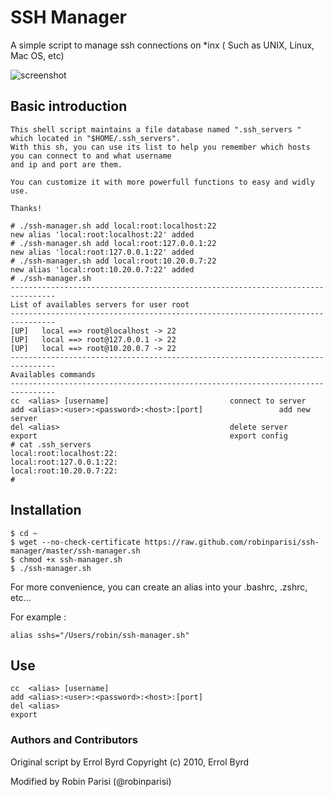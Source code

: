 # SSH Manager


A simple script to manage ssh connections on *inx ( Such as UNIX, Linux, Mac OS, etc)

![screenshot](https://github.com/robinparisi/ssh-manager/raw/master/screenshot.png)

## Basic introduction

    This shell script maintains a file database named ".ssh_servers " which located in "$HOME/.ssh_servers".
    With this sh, you can use its list to help you remember which hosts you can connect to and what username 
    and ip and port are them.

    You can customize it with more powerfull functions to easy and widly use.

    Thanks!

    # ./ssh-manager.sh add local:root:localhost:22
	new alias 'local:root:localhost:22' added
    # ./ssh-manager.sh add local:root:127.0.0.1:22
	new alias 'local:root:127.0.0.1:22' added
    # ./ssh-manager.sh add local:root:10.20.0.7:22
	new alias 'local:root:10.20.0.7:22' added
    # ./ssh-manager.sh
	--------------------------------------------------------------------------------
	List of availables servers for user root 
	--------------------------------------------------------------------------------
	[UP]   local ==> root@localhost -> 22
	[UP]   local ==> root@127.0.0.1 -> 22
	[UP]   local ==> root@10.20.0.7 -> 22
	--------------------------------------------------------------------------------
	Availables commands
	--------------------------------------------------------------------------------
	cc  <alias> [username]                           connect to server
	add <alias>:<user>:<password>:<host>:[port]                 add new server
	del <alias>                                      delete server
	export                                           export config
    # cat .ssh_servers 
	local:root:localhost:22:
	local:root:127.0.0.1:22:
	local:root:10.20.0.7:22:
    #

## Installation

    $ cd ~
    $ wget --no-check-certificate https://raw.github.com/robinparisi/ssh-manager/master/ssh-manager.sh
    $ chmod +x ssh-manager.sh
    $ ./ssh-manager.sh
    
For more convenience, you can create an alias into your .bashrc, .zshrc, etc...

For example :

    alias sshs="/Users/robin/ssh-manager.sh"

## Use

    cc  <alias> [username]                          
    add <alias>:<user>:<password>:<host>:[port]                 
    del <alias>                                      
    export                                           

### Authors and Contributors

Original script by Errol Byrd
Copyright (c) 2010, Errol Byrd 

Modified by Robin Parisi (@robinparisi)
